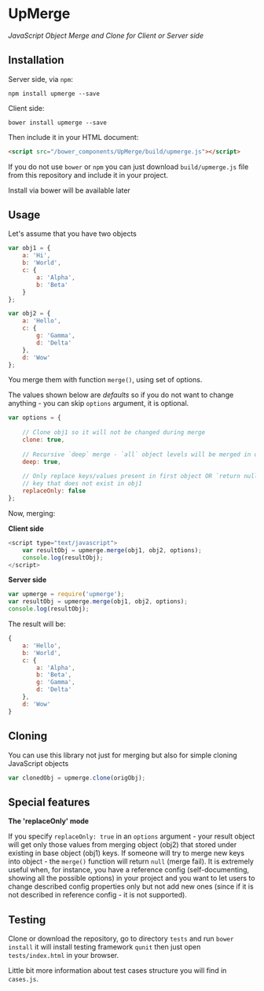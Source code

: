 # UpMerge
*JavaScript Object Merge and Clone for Client or Server side*

## Installation

Server side, via `npm`:

`npm install upmerge --save`

Client side:

`bower install upmerge --save`

Then include it in your HTML document:

```html
<script src="/bower_components/UpMerge/build/upmerge.js"></script>
```

If you do not use `bower` or `npm` you can just download `build/upmerge.js` file from this repository and include it in your project.   

Install via bower will be available later

## Usage

Let's assume that you have two objects

```JavaScript
var obj1 = {
	a: 'Hi',
	b: 'World',
	c: {
		a: 'Alpha',
		b: 'Beta'
	}
};

var obj2 = {
	a: 'Hello',
	c: {
		g: 'Gamma',
		d: 'Delta'
	},
	d: 'Wow'
};
```

You merge them with function `merge()`, using set of options.

The values shown below are *defaults* so if you do not want to change anything - you can skip `options` argument, it is optional.

```JavaScript
var options = {
	
	// Clone obj1 so it will not be changed during merge
	clone: true,
	
	// Recursive `deep` merge - `all` object levels will be merged in opposite to `first-level merge`
	deep: true,
	
	// Only replace keys/values present in first object OR `return null` if second object contains
	// key that does not exist in obj1
	replaceOnly: false
};
```

Now, merging:

**Client side**

```javascript
<script type="text/javascript">
	var resultObj = upmerge.merge(obj1, obj2, options);
	console.log(resultObj);
</script>
```

**Server side**

```javascript
var upmerge = require('upmerge');
var resultObj = upmerge.merge(obj1, obj2, options);
console.log(resultObj);
```

The result will be:

```javascript
{
	a: 'Hello',
	b: 'World',
	c: {
		a: 'Alpha',
		b: 'Beta',
		g: 'Gamma',
		d: 'Delta'
	},
	d: 'Wow'
}
```

## Cloning

You can use this library not just for merging but also for simple cloning JavaScript objects

```JavaScript
var clonedObj = upmerge.clone(origObj);
```

## Special features

**The 'replaceOnly' mode**

If you specify `replaceOnly: true` in an `options` argument - your result object will get only those values from merging object (obj2) that stored under existing in base object (obj1) keys. If someone will try to merge new keys into object - the `merge()` function will return `null` (merge fail). It is extremely useful when, for instance, you have a reference config (self-documenting, showing all the possible options) in your project and you want to let users to change described config properties only but not add new ones (since if it is not described in reference config - it is not supported).

## Testing

Clone or download the repository, go to directory `tests` and run `bower install` it will install testing framework `qunit` then just open `tests/index.html` in your browser.

Little bit more information about test cases structure you will find in `cases.js`.
